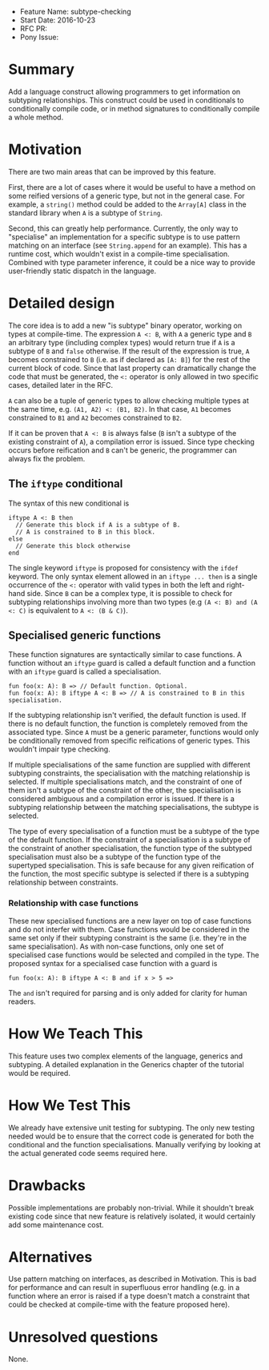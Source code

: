 - Feature Name: subtype-checking
- Start Date: 2016-10-23
- RFC PR:
- Pony Issue:

# Summary

Add a language construct allowing programmers to get information on subtyping relationships. This construct could be used in conditionals to conditionally compile code, or in method signatures to conditionally compile a whole method.

# Motivation

There are two main areas that can be improved by this feature.

First, there are a lot of cases where it would be useful to have a method on some reified versions of a generic type, but not in the general case. For example, a `string()` method could be added to the `Array[A]` class in the standard library when `A` is a subtype of `String`.

Second, this can greatly help performance. Currently, the only way to "specialise" an implementation for a specific subtype is to use pattern matching on an interface (see `String.append` for an example). This has a runtime cost, which wouldn't exist in a compile-time specialisation. Combined with type parameter inference, it could be a nice way to provide user-friendly static dispatch in the language.

# Detailed design

The core idea is to add a new "is subtype" binary operator, working on types at compile-time. The expression `A <: B`, with `A` a generic type and `B` an arbitrary type (including complex types) would return true if `A` is a subtype of `B` and `false` otherwise. If the result of the expression is true, `A` becomes constrained to `B` (i.e. as if declared as `[A: B]`) for the rest of the current block of code. Since that last property can dramatically change the code that must be generated, the `<:` operator is only allowed in two specific cases, detailed later in the RFC.

`A` can also be a tuple of generic types to allow checking multiple types at the same time, e.g. `(A1, A2) <: (B1, B2)`. In that case, `A1` becomes constrained to `B1` and `A2` becomes constrained to `B2`.

If it can be proven that `A <: B` is always false (`B` isn't a subtype of the existing constraint of `A`), a compilation error is issued. Since type checking occurs before reification and `B` can't be generic, the programmer can always fix the problem.

## The `iftype` conditional

The syntax of this new conditional is

```pony
iftype A <: B then
  // Generate this block if A is a subtype of B.
  // A is constrained to B in this block.
else
  // Generate this block otherwise
end
```

The single keyword `iftype` is proposed for consistency with the `ifdef` keyword. The only syntax element allowed in an `iftype ... then` is a single occurrence of the `<:` operator with valid types in both the left and right-hand side. Since `B` can be a complex type, it is possible to check for subtyping relationships involving more than two types (e.g `(A <: B) and (A <: C)` is equivalent to `A <: (B & C)`).

## Specialised generic functions

These function signatures are syntactically similar to case functions. A function without an `iftype` guard is called a default function and a function with an `iftype` guard is called a specialisation.

```pony
fun foo(x: A): B => // Default function. Optional.
fun foo(x: A): B iftype A <: B => // A is constrained to B in this specialisation.
```

If the subtyping relationship isn't verified, the default function is used. If there is no default function, the function is completely removed from the associated type. Since `A` must be a generic parameter, functions would only be conditionally removed from specific reifications of generic types. This wouldn't impair type checking.

If multiple specialisations of the same function are supplied with different subtyping constraints, the specialisation with the matching relationship is selected. If multiple specialisations match, and the constraint of one of them isn't a subtype of the constraint of the other, the specialisation is considered ambiguous and a compilation error is issued. If there is a subtyping relationship between the matching specialisations, the subtype is selected.

The type of every specialisation of a function must be a subtype of the type of the default function. If the constraint of a specialisation is a subtype of the constraint of another specialisation, the function type of the subtyped specialisation must also be a subtype of the function type of the supertyped specialisation. This is safe because for any given reification of the function, the most specific subtype is selected if there is a subtyping relationship between constraints.

### Relationship with case functions

These new specialised functions are a new layer on top of case functions and do not interfer with them. Case functions would be considered in the same set only if their subtyping constraint is the same (i.e. they're in the same specialisation). As with non-case functions, only one set of specialised case functions would be selected and compiled in the type. The proposed syntax for a specialised case function with a guard is

```pony
fun foo(x: A): B iftype A <: B and if x > 5 =>
```

The `and` isn't required for parsing and is only added for clarity for human readers.

# How We Teach This

This feature uses two complex elements of the language, generics and subtyping. A detailed explanation in the Generics chapter of the tutorial would be required.

# How We Test This

We already have extensive unit testing for subtyping. The only new testing needed would be to ensure that the correct code is generated for both the conditional and the function specialisations. Manually verifying by looking at the actual generated code seems required here.

# Drawbacks

Possible implementations are probably non-trivial. While it shouldn't break existing code since that new feature is relatively isolated, it would certainly add some maintenance cost.

# Alternatives

Use pattern matching on interfaces, as described in Motivation. This is bad for performance and can result in superfluous error handling (e.g. in a function where an error is raised if a type doesn't match a constraint that could be checked at compile-time with the feature proposed here).

# Unresolved questions

None.
